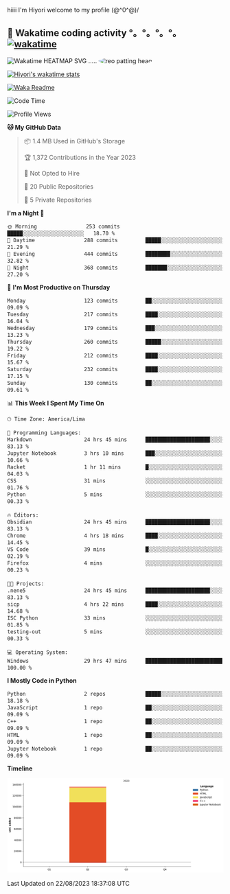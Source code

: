 hiiii I'm Hiyori welcome to my profile \(@^0^@)/

## 🦄 Wakatime coding activity °。°。°。°。[![wakatime](https://wakatime.com/badge/user/49dba2c5-26e1-43a7-9d07-e0f8613d1227.svg)](https://wakatime.com/@49dba2c5-26e1-43a7-9d07-e0f8613d1227) 
<img src="https://wakatime.com/share/@ziajoriii7/ef87015d-57e0-4afb-bb56-1a99a24ea312.svg" width="600" alt="Wakatime HEATMAP SVG"/> ..... <img src="https://i.postimg.cc/RFM2CQFY/reo-patting.webp" alt="reo patting head" width="200" style="border-radius: 50%;">

 [![Hiyori's wakatime stats](https://github-readme-stats.vercel.app/api/wakatime?username=ziajoriii7&theme=buefy&range=last_year&is_including_today=true&layout=compact&hide=markdown)](https://github.com/anuraghazra/github-readme-stats)
 

[![Waka Readme](https://github.com/hiyorijl/hiyorijl/actions/workflows/Waka%20Readme.yml/badge.svg)](https://github.com/hiyorijl/hiyorijl/actions/workflows/Waka%20Readme.yml)

<!--START_SECTION:waka-->
![Code Time](http://img.shields.io/badge/Code%20Time-334%20hrs%2014%20mins-blue)

![Profile Views](http://img.shields.io/badge/Profile%20Views-0-blue)

**🐱 My GitHub Data** 

> 📦 1.4 MB Used in GitHub's Storage 
 > 
> 🏆 1,372 Contributions in the Year 2023
 > 
> 🚫 Not Opted to Hire
 > 
> 📜 20 Public Repositories 
 > 
> 🔑 5 Private Repositories 
 > 
**I'm a Night 🦉** 

```text
🌞 Morning                253 commits         █████░░░░░░░░░░░░░░░░░░░░   18.70 % 
🌆 Daytime                288 commits         █████░░░░░░░░░░░░░░░░░░░░   21.29 % 
🌃 Evening                444 commits         ████████░░░░░░░░░░░░░░░░░   32.82 % 
🌙 Night                  368 commits         ███████░░░░░░░░░░░░░░░░░░   27.20 % 
```
📅 **I'm Most Productive on Thursday** 

```text
Monday                   123 commits         ██░░░░░░░░░░░░░░░░░░░░░░░   09.09 % 
Tuesday                  217 commits         ████░░░░░░░░░░░░░░░░░░░░░   16.04 % 
Wednesday                179 commits         ███░░░░░░░░░░░░░░░░░░░░░░   13.23 % 
Thursday                 260 commits         █████░░░░░░░░░░░░░░░░░░░░   19.22 % 
Friday                   212 commits         ████░░░░░░░░░░░░░░░░░░░░░   15.67 % 
Saturday                 232 commits         ████░░░░░░░░░░░░░░░░░░░░░   17.15 % 
Sunday                   130 commits         ██░░░░░░░░░░░░░░░░░░░░░░░   09.61 % 
```


📊 **This Week I Spent My Time On** 

```text
🕑︎ Time Zone: America/Lima

💬 Programming Languages: 
Markdown                 24 hrs 45 mins      █████████████████████░░░░   83.13 % 
Jupyter Notebook         3 hrs 10 mins       ███░░░░░░░░░░░░░░░░░░░░░░   10.66 % 
Racket                   1 hr 11 mins        █░░░░░░░░░░░░░░░░░░░░░░░░   04.03 % 
CSS                      31 mins             ░░░░░░░░░░░░░░░░░░░░░░░░░   01.76 % 
Python                   5 mins              ░░░░░░░░░░░░░░░░░░░░░░░░░   00.33 % 

🔥 Editors: 
Obsidian                 24 hrs 45 mins      █████████████████████░░░░   83.13 % 
Chrome                   4 hrs 18 mins       ████░░░░░░░░░░░░░░░░░░░░░   14.45 % 
VS Code                  39 mins             █░░░░░░░░░░░░░░░░░░░░░░░░   02.19 % 
Firefox                  4 mins              ░░░░░░░░░░░░░░░░░░░░░░░░░   00.23 % 

🐱‍💻 Projects: 
.nene5                   24 hrs 45 mins      █████████████████████░░░░   83.13 % 
sicp                     4 hrs 22 mins       ████░░░░░░░░░░░░░░░░░░░░░   14.68 % 
ISC Python               33 mins             ░░░░░░░░░░░░░░░░░░░░░░░░░   01.85 % 
testing-out              5 mins              ░░░░░░░░░░░░░░░░░░░░░░░░░   00.33 % 

💻 Operating System: 
Windows                  29 hrs 47 mins      █████████████████████████   100.00 % 
```

**I Mostly Code in Python** 

```text
Python                   2 repos             █████░░░░░░░░░░░░░░░░░░░░   18.18 % 
JavaScript               1 repo              ██░░░░░░░░░░░░░░░░░░░░░░░   09.09 % 
C++                      1 repo              ██░░░░░░░░░░░░░░░░░░░░░░░   09.09 % 
HTML                     1 repo              ██░░░░░░░░░░░░░░░░░░░░░░░   09.09 % 
Jupyter Notebook         1 repo              ██░░░░░░░░░░░░░░░░░░░░░░░   09.09 % 
```



**Timeline**

![Lines of Code chart](https://raw.githubusercontent.com/hiyorijl/hiyorijl/main/assets/bar_graph.png)


 Last Updated on 22/08/2023 18:37:08 UTC
<!--END_SECTION:waka-->
